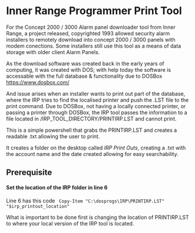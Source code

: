 
# Inner Range Programmer Print Tool


For the Concept 2000 / 3000 Alarm panel downloader tool from Inner Range, a project released, copyrighted 1993 allowed security alarm installers to remotely download into concept 2000 / 3000 panels with modem conections. Some installers still use this tool as a means of data storage with older client Alarm Panels.

As the download software was created back in the early years of computing, it was created with DOS; with help today the software is accessable with the full database & functionality due to DOSBox https://www.dosbox.com/ 

And issue arises when an installer wants to print out part of the database, where the IRP tries to find the localised printer and push the .LST file to the print command. Due to DOSBox, not having a locally connected printer, or passing a printer through DOSBox, the IRP tool passes the information to a file located in /IRP_TOOL_DIRECTORY/PRINTIRP.LST and cannot print.

This is a simple powershell that grabs the PRINTIRP.LST and creates a readable .txt allowing the user to print.

It creates a folder on the desktop called *IRP Print Outs*, creating a .txt with the account name and the date created allowing for easy searchability. 


## Prerequisite

#### Set the location of the IRP folder in line 6
Line 6 has this code ``` Copy-Item "C:\dosprogs\IRP\PRINTIRP.LST" "$irp_printout_location"```

What is important to be done first is changing the location of PRINTIRP.LST to where your local version of the IRP tool is located.
